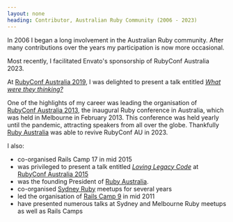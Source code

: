 ```yaml
---
layout: none
heading: Contributor, Australian Ruby Community (2006 - 2023)
---
```


In 2006 I began a long involvement in the Australian Ruby community.
After many contributions over the years my participation is now more
occasional.

Most recently, I facilitated Envato's sponsorship of RubyConf Australia 2023.

At [RubyConf Australia 2019](https://rubyconf.org.au/2019), I was delighted to present
a talk entitled [*What were they
thinking?*](https://keithpitty.com/blog/archives/2019-02-20-reflecting-on-rubyconf-au-2019)

One of the highlights of my career was leading the organisation of
[RubyConf Australia 2013](http://www.rubyconf.org.au/2013), the
inaugural Ruby conference in Australia, which was held in Melbourne in
February 2013. This conference was held yearly until the pandemic,
attracting speakers from all over the globe. Thankfully [Ruby
Australia](https://ruby.org.au/) was able to revive RubyConf AU in 2023.

I also:

-   co-organised Rails Camp 17 in mid 2015
-   was privileged to present a talk entitled [*Loving Legacy
    Code*](http://keithpitty.com/blog/archives/2015-02-06-loving-legacy-code)
    at [RubyConf Australia 2015](http://rubyconf.org.au/2015)
-   was the founding President of [Ruby Australia](http://ruby.org.au).
-   co-organised [Sydney Ruby](http://ruby.org.au/meetups/syd.html)
    meetups for several years
-   led the organisation of [Rails Camp
    9](http://keithpitty.com/blog/archives/2011-06-24-rails-camp-9) in
    mid 2011
-   have presented numerous talks at Sydney and Melbourne Ruby meetups
    as well as Rails Camps
